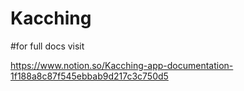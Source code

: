 # Kacching


#for full docs visit

https://www.notion.so/Kacching-app-documentation-1f188a8c87f545ebbab9d217c3c750d5
